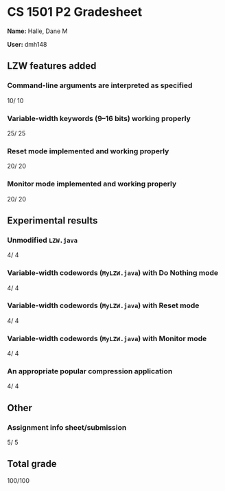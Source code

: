# CS 1501 P2 Gradesheet

__Name:__ Halle, Dane M

__User:__ dmh148

## LZW features added

### Command-line arguments are interpreted as specified


10/ 10

### Variable-width keywords (9–16 bits) working properly


25/ 25

### Reset mode implemented and working properly


20/ 20

### Monitor mode implemented and working properly


20/ 20

## Experimental results

### Unmodified `LZW.java`


4/ 4

### Variable-width codewords (`MyLZW.java`) with Do Nothing mode


4/ 4

### Variable-width codewords (`MyLZW.java`) with Reset mode


4/ 4

### Variable-width codewords (`MyLZW.java`) with Monitor mode


4/ 4

### An appropriate popular compression application


4/ 4

## Other

### Assignment info sheet/submission

5/ 5

## Total grade

100/100

